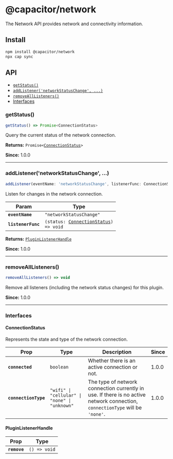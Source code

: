 # @capacitor/network

The Network API provides network and connectivity information.

## Install

```bash
npm install @capacitor/network
npx cap sync
```

## API

<docgen-index>

* [`getStatus()`](#getstatus)
* [`addListener('networkStatusChange', ...)`](#addlistenernetworkstatuschange-)
* [`removeAllListeners()`](#removealllisteners)
* [Interfaces](#interfaces)

</docgen-index>

<docgen-api>
<!--Update the source file JSDoc comments and rerun docgen to update the docs below-->

### getStatus()

```typescript
getStatus() => Promise<ConnectionStatus>
```

Query the current status of the network connection.

**Returns:** <code>Promise&lt;<a href="#connectionstatus">ConnectionStatus</a>&gt;</code>

**Since:** 1.0.0

--------------------


### addListener('networkStatusChange', ...)

```typescript
addListener(eventName: 'networkStatusChange', listenerFunc: ConnectionStatusChangeListener) => PluginListenerHandle
```

Listen for changes in the network connection.

| Param              | Type                                                                               |
| ------------------ | ---------------------------------------------------------------------------------- |
| **`eventName`**    | <code>"networkStatusChange"</code>                                                 |
| **`listenerFunc`** | <code>(status: <a href="#connectionstatus">ConnectionStatus</a>) =&gt; void</code> |

**Returns:** <code><a href="#pluginlistenerhandle">PluginListenerHandle</a></code>

**Since:** 1.0.0

--------------------


### removeAllListeners()

```typescript
removeAllListeners() => void
```

Remove all listeners (including the network status changes) for this plugin.

**Since:** 1.0.0

--------------------


### Interfaces


#### ConnectionStatus

Represents the state and type of the network connection.

| Prop                 | Type                                                     | Description                                                                                                                   | Since |
| -------------------- | -------------------------------------------------------- | ----------------------------------------------------------------------------------------------------------------------------- | ----- |
| **`connected`**      | <code>boolean</code>                                     | Whether there is an active connection or not.                                                                                 | 1.0.0 |
| **`connectionType`** | <code>"wifi" \| "cellular" \| "none" \| "unknown"</code> | The type of network connection currently in use. If there is no active network connection, `connectionType` will be `'none'`. | 1.0.0 |


#### PluginListenerHandle

| Prop         | Type                       |
| ------------ | -------------------------- |
| **`remove`** | <code>() =&gt; void</code> |

</docgen-api>
